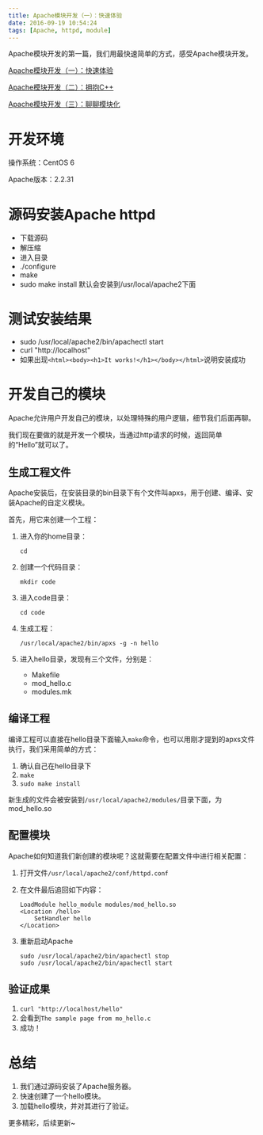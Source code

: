 ```yaml
---
title: Apache模块开发（一）：快速体验
date: 2016-09-19 10:54:24
tags: [Apache, httpd, module]
---
```


Apache模块开发的第一篇，我们用最快速简单的方式，感受Apache模块开发。

<!-- more -->

[Apache模块开发（一）：快速体验](http://alimap.org/2016/09/19/apache-module-1-quickstart/)

[Apache模块开发（二）：拥抱C++](http://alimap.org/2016/09/20/apache-module-2-hellocpp/)

[Apache模块开发（三）：聊聊模块化](http://alimap.org/2016/12/18/apache-module-3-saymodule/)

# 开发环境

操作系统：CentOS 6

Apache版本：2.2.31

# 源码安装Apache httpd

- 下载源码
- 解压缩
- 进入目录
- ./configure
- make
- sudo make install
默认会安装到/usr/local/apache2下面

# 测试安装结果

- sudo /usr/local/apache2/bin/apachectl start
- curl "http://localhost"
- 如果出现`<html><body><h1>It works!</h1></body></html>`说明安装成功


# 开发自己的模块

Apache允许用户开发自己的模块，以处理特殊的用户逻辑，细节我们后面再聊。

我们现在要做的就是开发一个模块，当通过http请求的时候，返回简单的“Hello”就可以了。

## 生成工程文件

Apache安装后，在安装目录的bin目录下有个文件叫apxs，用于创建、编译、安装Apache的自定义模块。

首先，用它来创建一个工程：

1. 进入你的home目录：

	```
	cd
	```

2. 创建一个代码目录：

	```
	mkdir code
	```

3. 进入code目录：

	```
	cd code
	```

4. 生成工程：

	```
	/usr/local/apache2/bin/apxs -g -n hello
	```

5. 进入hello目录，发现有三个文件，分别是：
	- Makefile
	- mod\_hello.c
	- modules.mk

## 编译工程

编译工程可以直接在hello目录下面输入`make`命令，也可以用刚才提到的apxs文件执行，我们采用简单的方式：

1. 确认自己在hello目录下
2. `make`
3. `sudo make install`

新生成的文件会被安装到`/usr/local/apache2/modules/`目录下面，为mod\_hello.so

## 配置模块

Apache如何知道我们新创建的模块呢？这就需要在配置文件中进行相关配置：

1. 打开文件`/usr/local/apache2/conf/httpd.conf`
2. 在文件最后追回如下内容：

	```
	LoadModule hello_module modules/mod_hello.so
	<Location /hello>
		SetHandler hello
	</Location>
	```

3. 重新启动Apache

	```		
	sudo /usr/local/apache2/bin/apachectl stop
	sudo /usr/local/apache2/bin/apachectl start
	```

## 验证成果

1. `curl "http://localhost/hello"`
2. 会看到`The sample page from mo_hello.c`
3. 成功！

# 总结

1. 我们通过源码安装了Apache服务器。
2. 快速创建了一个hello模块。
3. 加载hello模块，并对其进行了验证。

更多精彩，后续更新~

